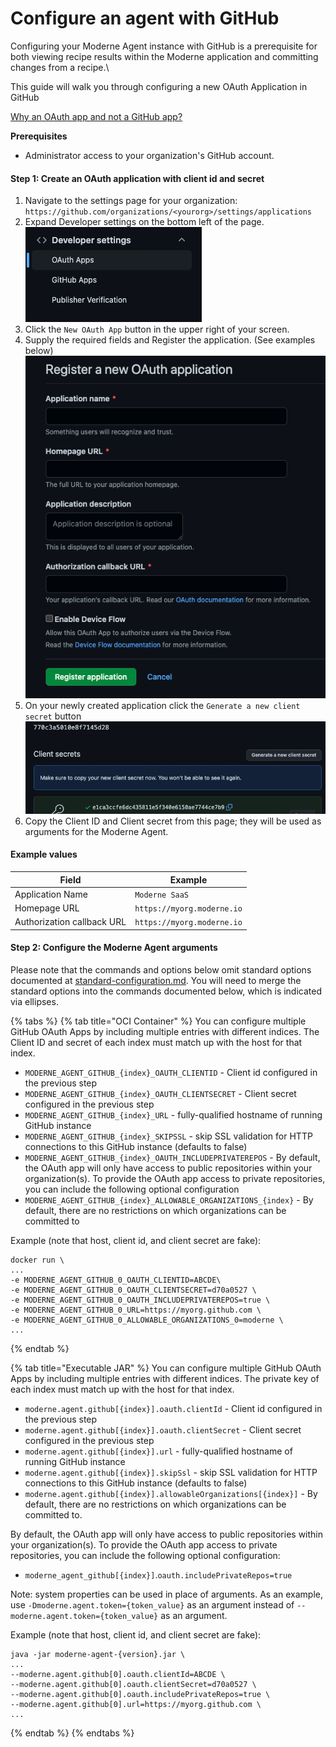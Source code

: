 # Configure an agent with GitHub

Configuring your Moderne Agent instance with GitHub is a prerequisite for both viewing recipe results within the Moderne application and committing changes from a recipe.\\

This guide will walk you through configuring a new OAuth Application in GitHub

[Why an OAuth app and not a GitHub app?](../../references/github-permissions.md)

**Prerequisites**

* Administrator access to your organization's GitHub account.

#### Step 1: Create an OAuth application with client id and secret

1. Navigate to the settings page for your organization: `https://github.com/organizations/<yourorg>/settings/applications`
2. Expand Developer settings on the bottom left of the page.![](<../../.gitbook/assets/Screen Shot 2022-05-19 at 12.56.51 PM.png>)
3. Click the `New OAuth App` button in the upper right of your screen.
4. Supply the required fields and Register the application. (See examples below) ![](<../../.gitbook/assets/Screen Shot 2022-05-19 at 1.01.11 PM.png>)
5. On your newly created application click the `Generate a new client secret` button\
   ![](<../../.gitbook/assets/Screen Shot 2022-05-19 at 1.17.35 PM (1).png>)
6. Copy the Client ID and Client secret from this page; they will be used as arguments for the Moderne Agent.

#### **Example values**

| Field                      | Example                    |
| -------------------------- | -------------------------- |
| Application Name           | `Moderne SaaS`             |
| Homepage URL               | `https://myorg.moderne.io` |
| Authorization callback URL | `https://myorg.moderne.io` |

#### Step 2: Configure the Moderne Agent arguments

Please note that the commands and options below omit standard options documented at [standard-configuration.md](standard-configuration.md "mention"). You will need to merge the standard options into the commands documented below, which is indicated via ellipses.

{% tabs %}
{% tab title="OCI Container" %}
You can configure multiple GitHub OAuth Apps by including multiple entries with different indices. The Client ID and secret of each index must match up with the host for that index.

* `MODERNE_AGENT_GITHUB_{index}_OAUTH_CLIENTID` - Client id configured in the previous step
* `MODERNE_AGENT_GITHUB_{index}_OAUTH_CLIENTSECRET` - Client secret configured in the previous step
* `MODERNE_AGENT_GITHUB_{index}_URL` - fully-qualified hostname of running GitHub instance
* `MODERNE_AGENT_GITHUB_{index}_SKIPSSL` - skip SSL validation for HTTP connections to this GitHub instance (defaults to false)
* `MODERNE_AGENT_GITHUB_{index}_OAUTH_INCLUDEPRIVATEREPOS` - By default, the OAuth app will only have access to public repositories within your organization(s). To provide the OAuth app access to private repositories, you can include the following optional configuration
* `MODERNE_AGENT_GITHUB_{index}_ALLOWABLE_ORGANIZATIONS_{index}` - By default, there are no restrictions on which organizations can be committed to

Example (note that host, client id, and client secret are fake):

```
docker run \
...
-e MODERNE_AGENT_GITHUB_0_OAUTH_CLIENTID=ABCDE\
-e MODERNE_AGENT_GITHUB_0_OAUTH_CLIENTSECRET=d70a0527 \
-e MODERNE_AGENT_GITHUB_0_OAUTH_INCLUDEPRIVATEREPOS=true \
-e MODERNE_AGENT_GITHUB_0_URL=https://myorg.github.com \
-e MODERNE_AGENT_GITHUB_0_ALLOWABLE_ORGANIZATIONS_0=moderne \
...
```
{% endtab %}

{% tab title="Executable JAR" %}
You can configure multiple GitHub OAuth Apps by including multiple entries with different indices. The private key of each index must match up with the host for that index.

* `moderne.agent.github[{index}].oauth.clientId` - Client id configured in the previous step
* `moderne.agent.github[{index}].oauth.clientSecret` - Client secret configured in the previous step
* `moderne.agent.github[{index}].url` - fully-qualified hostname of running GitHub instance
* `moderne.agent.github[{index}].skipSsl` - skip SSL validation for HTTP connections to this GitHub instance (defaults to false)
* `moderne.agent.github[{index}].allowableOrganizations[{index}]` - By default, there are no restrictions on which organizations can be committed to.

By default, the OAuth app will only have access to public repositories within your organization(s). To provide the OAuth app access to private repositories, you can include the following optional configuration:

* `moderne_agent_github[{index}]`.`oauth.includePrivateRepos=true`

Note: system properties can be used in place of arguments. As an example, use `-Dmoderne.agent.token={token_value}` as an argument instead of `--moderne.agent.token={token_value}` as an argument.

Example (note that host, client id, and client secret are fake):

```
java -jar moderne-agent-{version}.jar \
...
--moderne.agent.github[0].oauth.clientId=ABCDE \
--moderne.agent.github[0].oauth.clientSecret=d70a0527 \
--moderne.agent.github[0].oauth.includePrivateRepos=true \
--moderne.agent.github[0].url=https://myorg.github.com \
...
```
{% endtab %}
{% endtabs %}

